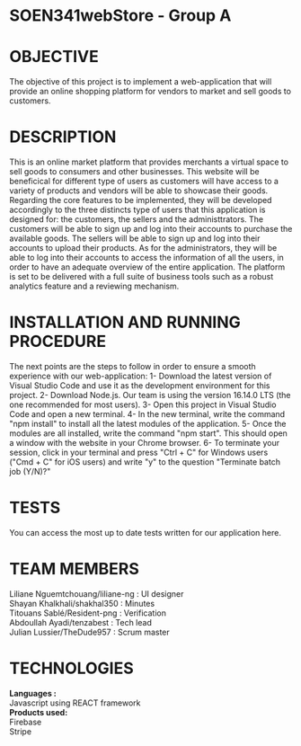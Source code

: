# SOEN341webStore - Group A

# OBJECTIVE

The objective of this project is to implement a web-application that will provide an online shopping platform for vendors to market and sell goods to customers. </br>

# DESCRIPTION 

This is an online market platform that provides merchants a virtual space to sell goods to consumers and other businesses. This website will be beneficical for different type of users as customers will have access to a variety of products and vendors will be able to showcase their goods. Regarding the core features to be implemented, they will be developed accordingly to the three distincts type of users that this application is designed for: the customers, the sellers and the administtrators. The customers will be able to sign up and log into their accounts to purchase the available goods. The sellers will be able to sign up and log into their accounts to upload their products. As for the administrators, they will be able to log into their accounts to access the information of all the users, in order to have an adequate overview of the entire application. The platform is set to be delivered with a full suite of business tools such as a robust analytics feature and a reviewing mechanism.

# INSTALLATION AND RUNNING PROCEDURE

The next points are the steps to follow in order to ensure a smooth experience with our web-application:
1- Download the latest version of Visual Studio Code and use it as the development environment for this project.
2- Download Node.js. Our team is using the version 16.14.0 LTS (the one recommended for most users).
3- Open this project in Visual Studio Code and open a new terminal.
4- In the new terminal, write the command "npm install" to install all the latest modules of the application.
5- Once the modules are all installed, write the command "npm start". This should open a window with the website in your Chrome browser.
6- To terminate your session, click in your terminal and press "Ctrl + C" for Windows users ("Cmd + C" for iOS users) and write "y" to the question "Terminate batch job (Y/N)?" 

# TESTS

You can access the most up to date tests written for our application here.

# TEAM MEMBERS

Liliane Nguemtchouang/liliane-ng : UI designer </br>
Shayan Khalkhali/shakhal350 : Minutes </br>
Titouans Sablé/Resident-png : Verification </br>
Abdoullah Ayadi/tenzabest : Tech lead </br>
Julian Lussier/TheDude957 : Scrum master </br>

# TECHNOLOGIES
 <b>Languages :</b> </br> 
    Javascript using REACT framework </br>
 <b>Products used:</b> </br>
    Firebase </br>
    Stripe </br>
